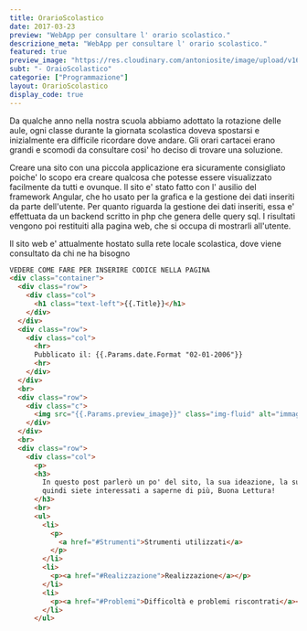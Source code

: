 ```yaml
---
title: OrarioScolastico
date: 2017-03-23
preview: "WebApp per consultare l' orario scolastico."
descrizione_meta: "WebApp per consultare l' orario scolastico."
featured: true
preview_image: "https://res.cloudinary.com/antoniosite/image/upload/v1600588849/Immagini_post/OrarioScolastico_bsr7o4.png"
subt: "- OraioScolastico"
categorie: ["Programmazione"]
layout: OrarioScolastico
display_code: true
---
```


Da qualche anno nella nostra scuola abbiamo adottato la rotazione delle aule, ogni classe durante la giornata scolastica doveva spostarsi e inizialmente era difficile ricordare dove andare. Gli orari cartacei erano grandi e scomodi da consultare cosi' ho deciso di trovare una soluzione.

Creare una sito con una piccola applicazione era sicuramente consigliato poiche' lo scopo era creare qualcosa che potesse essere visualizzato facilmente da tutti e ovunque. Il sito e' stato fatto con l' ausilio del framework Angular, che ho usato per la grafica e la gestione dei dati inseriti da parte dell'utente. Per quanto riguarda la gestione dei dati inseriti, essa e' effettuata da un backend scritto in php che genera delle query sql. I risultati vengono poi restituiti alla pagina web, che si occupa di mostrarli all'utente.

Il sito web e' attualmente hostato sulla rete locale scolastica, dove viene consultato da chi ne ha bisogno

```html
VEDERE COME FARE PER INSERIRE CODICE NELLA PAGINA
<div class="container">
  <div class="row">
    <div class="col">
      <h1 class="text-left">{{.Title}}</h1>
    </div>
  </div>
  <div class="row">
    <div class="col">
      <hr>
      Pubblicato il: {{.Params.date.Format "02-01-2006"}}
      <hr>
    </div>
  </div>
  <br>
  <div class="row">
    <div class="c">
      <img src="{{.Params.preview_image}}" class="img-fluid" alt="immagine {{.Title}}">
    </div>
  </div>
  <br>
  <div class="row">
    <div class="col">
      <p>
      <h3>
        In questo post parlerò un po' del sito, la sua ideazione, la sua creazione e delle le teconologie utilizzate. Se
        quindi siete interessati a saperne di più, Buona Lettura!
      </h3>
      <br>
      <ul>
        <li>
          <p>
            <a href="#Strumenti">Strumenti utilizzati</a>
          </p>
        </li>
        <li>
          <p><a href="#Realizzazione">Realizzazione</a></p>
        </li>
        <li>
          <p><a href="#Problemi">Difficoltà e problemi riscontrati</a></p>
        </li>
      </ul>
```
